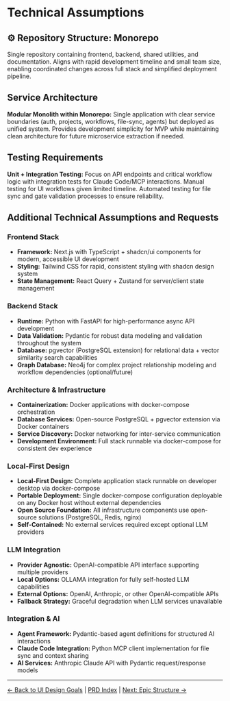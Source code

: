 # Technical Assumptions

## ⚙️ Repository Structure: Monorepo

Single repository containing frontend, backend, shared utilities, and documentation. Aligns with rapid development timeline and small team size, enabling coordinated changes across full stack and simplified deployment pipeline.

## Service Architecture

**Modular Monolith within Monorepo:** Single application with clear service boundaries (auth, projects, workflows, file-sync, agents) but deployed as unified system. Provides development simplicity for MVP while maintaining clean architecture for future microservice extraction if needed.

## Testing Requirements

**Unit + Integration Testing:** Focus on API endpoints and critical workflow logic with integration tests for Claude Code/MCP interactions. Manual testing for UI workflows given limited timeline. Automated testing for file sync and gate validation processes to ensure reliability.

## Additional Technical Assumptions and Requests

### Frontend Stack
- **Framework:** Next.js with TypeScript + shadcn/ui components for modern, accessible UI development
- **Styling:** Tailwind CSS for rapid, consistent styling with shadcn design system
- **State Management:** React Query + Zustand for server/client state management

### Backend Stack
- **Runtime:** Python with FastAPI for high-performance async API development
- **Data Validation:** Pydantic for robust data modeling and validation throughout the system
- **Database:** pgvector (PostgreSQL extension) for relational data + vector similarity search capabilities
- **Graph Database:** Neo4j for complex project relationship modeling and workflow dependencies (optional/future)

### Architecture & Infrastructure
- **Containerization:** Docker applications with docker-compose orchestration
- **Database Services:** Open-source PostgreSQL + pgvector extension via Docker containers
- **Service Discovery:** Docker networking for inter-service communication
- **Development Environment:** Full stack runnable via docker-compose for consistent dev experience

### Local-First Design
- **Local-First Design:** Complete application stack runnable on developer desktop via docker-compose
- **Portable Deployment:** Single docker-compose configuration deployable on any Docker host without external dependencies
- **Open Source Foundation:** All infrastructure components use open-source solutions (PostgreSQL, Redis, nginx)
- **Self-Contained:** No external services required except optional LLM providers

### LLM Integration
- **Provider Agnostic:** OpenAI-compatible API interface supporting multiple providers
- **Local Options:** OLLAMA integration for fully self-hosted LLM capabilities
- **External Options:** OpenAI, Anthropic, or other OpenAI-compatible APIs
- **Fallback Strategy:** Graceful degradation when LLM services unavailable

### Integration & AI
- **Agent Framework:** Pydantic-based agent definitions for structured AI interactions
- **Claude Code Integration:** Python MCP client implementation for file sync and context sharing
- **AI Services:** Anthropic Claude API with Pydantic request/response models

---
[← Back to UI Design Goals](ui-design-goals.md) | [PRD Index](index.md) | [Next: Epic Structure →](epic-structure.md)